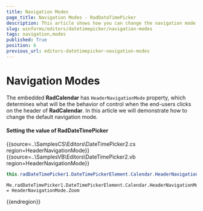 ```yaml
---
title: Navigation Modes
page_title: Navigation Modes - RadDateTimePicker
description: This article shows how you can change the navigation mode of the underlying calendar
slug: winforms/editors/datetimepicker/navigation-modes
tags: navigation,modes
published: True
position: 6
previous_url: editors-datetimepicker-navigation-modes
---
```


# Navigation Modes
 
The embedded __RadCalendar__ has `HeaderNavigationMode` property, which determines what will be the behavior of control when the end-users clicks on the header of __RadCalendar__. In this article we will demonstrate how to change the default navigation mode.

#### Setting the value of RadDateTimePicker 

{{source=..\SamplesCS\Editors\DateTimePicker2.cs region=HeaderNavigationMode}} 
{{source=..\SamplesVB\Editors\DateTimePicker2.vb region=HeaderNavigationMode}} 

````C#
this.radDateTimePicker1.DateTimePickerElement.Calendar.HeaderNavigationMode = HeaderNavigationMode.Zoom;

````
````VB.NET
Me.radDateTimePicker1.DateTimePickerElement.Calendar.HeaderNavigationMode = HeaderNavigationMode.Zoom

````

{{endregion}} 



